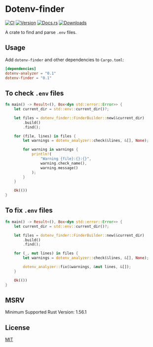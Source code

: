 # Dotenv-finder

[ci-badge]: https://github.com/dotenv-linter/dotenv-linter/workflows/CI/badge.svg
[ci-url]: https://github.com/dotenv-linter/dotenv-linter/actions
[crates-badge]: https://img.shields.io/crates/v/dotenv-finder
[crates-url]: https://crates.io/crates/dotenv-finder
[docs-badge]: https://img.shields.io/docsrs/dotenv-finder
[docs-url]: https://docs.rs/dotenv-finder
[codecov-url]: https://codecov.io/gh/mgrachev/dotenv-finder
[downloads-badge]: https://img.shields.io/crates/d/dotenv-finder
[MIT]: https://choosealicense.com/licenses/mit

[![CI][ci-badge]][ci-url]
[![Version][crates-badge]][crates-url]
[![Docs.rs][docs-badge]][docs-url]
[![Downloads][downloads-badge]][crates-url]

A crate to find and parse `.env` files.

## Usage

Add `dotenv-finder` and other dependencies to `Cargo.toml`:

```toml
[dependencies]
dotenv-analyzer = "0.1"
dotenv-finder = "0.1"
```

## To check `.env` files

```rust
fn main() -> Result<(), Box<dyn std::error::Error>> {
    let current_dir = std::env::current_dir()?;

    let files = dotenv_finder::FinderBuilder::new(&current_dir)
        .build()
        .find();

    for (file, lines) in files {
        let warnings = dotenv_analyzer::check(&lines, &[], None);

        for warning in warnings {
            println!(
                "Warning {file}:{}:{}",
                warning.check_name(),
                warning.message()
            );
        }
    }

    Ok(())
}
```

## To fix `.env` files

```rust
fn main() -> Result<(), Box<dyn std::error::Error>> {
    let current_dir = std::env::current_dir()?;

    let files = dotenv_finder::FinderBuilder::new(&current_dir)
        .build()
        .find();

    for (_, mut lines) in files {
        let warnings = dotenv_analyzer::check(&lines, &[], None);

        dotenv_analyzer::fix(&warnings, &mut lines, &[]);
    }

    Ok(())
}
```

## MSRV

Minimum Supported Rust Version: 1.56.1

## License

[MIT]
